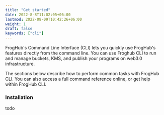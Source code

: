 ```yaml
---
title: "Get started"
date: 2022-8-8T11:02:05+06:00
lastmod: 2022-08-09T10:42:26+06:00
weight: 1
draft: false
keywords: ["cli"]
---
```


FrogHub's Command Line Interface (CLI) lets you quickly use FrogHub's features directly from the command line. You can use Froghub CLI to run and manage buckets, KMS, and publish your programs on web3.0 infrastructure.

The sections below describe how to perform common tasks with FrogHub CLI. You can also access a full command reference online, or get help within FrogHub CLI.


### Installation

todo